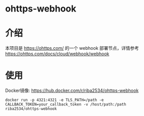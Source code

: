 # ohttps-webhook

# 介绍

本项目是 https://ohttps.com/ 的一个 webhook 部署节点，详情参考 https://ohttps.com/docs/cloud/webhook/webhook


# 使用

Docker镜像: https://hub.docker.com/r/riba2534/ohttps-webhook


```
docker run -p 4321:4321 -e TLS_PATH=/path -e CALLBACK_TOKEN=your_callback_token -v /host/path:/path riba2534/ohttps-webhook
```